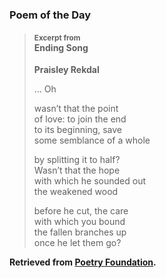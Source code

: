 ### Poem of the Day

> #### <span style="font-size: smaller;">Excerpt from</span><br>Ending Song
> **Praisley Rekdal**
> 
> &hellip; Oh
> 
> wasn’t that the point  
> of love: to join the end  
> to its beginning, save  
> some semblance of a whole  
> 
> by splitting it to half?  
> Wasn’t that the hope  
> with which he sounded out  
> the weakened wood
> 
> before he cut, the care  
> with which you bound  
> the fallen branches up  
> once he let them go?

**Retrieved from [Poetry Foundation](https://www.poetryfoundation.org/poetrymagazine/poems/37525/onions).**